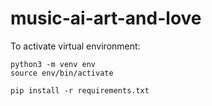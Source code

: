 # music-ai-art-and-love

To activate virtual environment:
```
python3 -m venv env
source env/bin/activate

pip install -r requirements.txt
```
